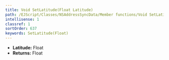 ```yaml
---
title: Void SetLatitude(Float Latitude)
path: /EJScript/Classes/NSAddressSyncData/Member functions/Void SetLatitude(Float p_0)
intellisense: 1
classref: 1
sortOrder: 637
keywords: SetLatitude(Float)
---
```



* **Latitude:** Float
* **Returns:** Float


